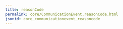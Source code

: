 ```yaml
---
title: reasonCode
permalink: core/CommunicationEvent.reasonCode.html
jsonid: core_communicationevent_reasoncode
---
```

